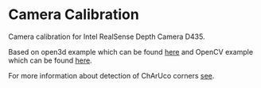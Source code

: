 # Camera Calibration

Camera calibration for Intel RealSense Depth Camera D435.

Based on open3d example which can be found [here](https://github.com/intel-isl/Open3D/blob/master/examples/Python/ReconstructionSystem/sensors/realsense_recorder.py) and OpenCV example which can be found [here](https://github.com/kyle-bersani/opencv-examples/blob/master/CalibrationByCharucoBoard/CalibrateCamera.py).

For more information about detection of ChArUco corners [see](https://docs.opencv.org/master/df/d4a/tutorial_charuco_detection.html). 
